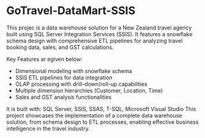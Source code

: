 # GoTravel-DataMart-SSIS
 
This projec is a data warehouse solution for a New Zealand travel agency built using SQL Server Integration Services (SSIS). It features a snowflake schema design with comprehensive ETL pipelines for analyzing travel booking data, sales, and GST calculations.

Key Features ar egiven below: 
- Dimensional modeling with snowflake schema
- SSIS ETL pipelines for data integration
- OLAP processing with drill-down/roll-up capabilities
- Multiple dimension hierarchies (Customer, Location, Time)
- Sales and GST analysis functionalities

It is built with: SQL Server, SSIS, SSAS, T-SQL, Microsoft Visual Studio
This project showcases the implementation of a complete data warehouse solution, from schema design to ETL processes, enabling effective business intelligence in the travel industry.
